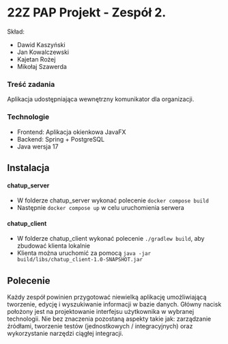# 22Z PAP Projekt - Zespół 2.

Skład:
- Dawid Kaszyński
- Jan Kowalczewski
- Kajetan Rożej
- Mikołaj Szawerda

### Treść zadania

Aplikacja udostępniająca wewnętrzny komunikator dla organizacji.  

### Technologie

- Frontend: Aplikacja okienkowa JavaFX  
- Backend: Spring + PostgreSQL
- Java wersja 17

## Instalacja

#### chatup_server
- W folderze chatup_server wykonać polecenie `docker compose build`
- Następnie `docker compose up` w celu uruchomienia serwera

#### chatup_client
- W folderze chatup_client wykonać polecenie `./gradlew build`, aby zbudować klienta lokalnie
- Klienta można uruchomić za pomocą `java -jar build/libs/chatup_client-1.0-SNAPSHOT.jar`

## Polecenie

Każdy zespół powinien przygotować niewielką aplikację umożliwiającą
tworzenie, edycję i wyszukiwanie informacji w bazie danych. Główny nacisk położony jest na projektowanie interfejsu użytkownika w
wybranej technologii. Nie bez znaczenia pozostaną aspekty takie jak:
zarządzanie źródłami, tworzenie testów (jednostkowych /
integracyjnych) oraz wykorzystanie narzędzi ciągłej integracji.


